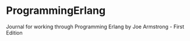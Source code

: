 # ProgrammingErlang
Journal for working through Programming Erlang by Joe Armstrong - First Edition
